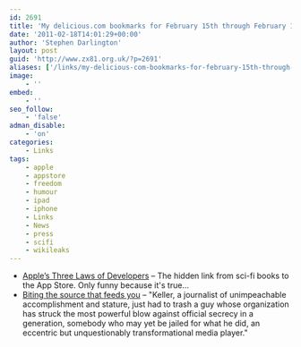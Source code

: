 ```yaml
---
id: 2691
title: 'My delicious.com bookmarks for February 15th through February 18th'
date: '2011-02-18T14:01:29+00:00'
author: 'Stephen Darlington'
layout: post
guid: 'http://www.zx81.org.uk/?p=2691'
aliases: ['/links/my-delicious-com-bookmarks-for-february-15th-through-february-18th.html']
image:
    - ''
embed:
    - ''
seo_follow:
    - 'false'
adman_disable:
    - 'on'
categories:
    - Links
tags:
    - apple
    - appstore
    - freedom
    - humour
    - ipad
    - iphone
    - Links
    - News
    - press
    - scifi
    - wikileaks
---
```


- [Apple’s Three Laws of Developers](http://yourhead.tumblr.com/post/3320228508/apples-three-laws-of-developers) – The hidden link from sci-fi books to the App Store. Only funny because it's true…
- [Biting the source that feeds you](http://www.miamiherald.com/2011/02/14/v-fullstory/2062773/biting-the-source-that-feeds-you.html) – "Keller, a journalist of unimpeachable accomplishment and stature, just had to trash a guy whose organization has struck the most powerful blow against official secrecy in a generation, somebody who may yet be jailed for what he did, an eccentric but unquestionably transformational media player."